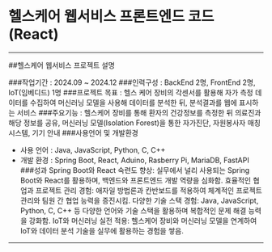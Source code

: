 # 헬스케어 웹서비스 프론트엔드 코드(React)

---

##헬스케어 웹서비스 프로젝트 설명

###작업기간 : 2024.09 ~ 2024.12
###인력구성 : BackEnd 2명, FrontEnd 2명, IoT(임베디드) 1명
###프로젝트 목표 : 헬스 케어 장비의 각센서를 활용해 자가 측정 데이터를 수집하여 머신러닝 모델을 사용해 데이터를 분석한 뒤, 분석결과를 웹에 표시하는 서비스
###주요기능 : 헬스케어 장비를 통해 환자의 건강정보를 측정한 뒤 의료진과 해당 정보를 공유, 머신러닝 모델(Isolation Forest)을 통한 자가진단, 자원봉사자 매칭 시스템, 기기 안내
###사용언어 및 개발환경
- 사용 언어 : Java, JavaScript, Python, C, C++
- 개발 환경 : Spring Boot, React, Aduino, Rasberry Pi, MariaDB, FastAPI
###성과
Spring Boot와 React 숙련도 향상: 실무에서 널리 사용되는 Spring Boot와 React를 활용하며, 백엔드와 프론트엔드 개발 역량을 심화함.
효율적인 협업과 프로젝트 관리 경험: 애자일 방법론과 칸반보드를 적용하여 체계적인 프로젝트 관리와 팀원 간 협업 능력을 증진시킴.
다양한 기술 스택 경험: Java, JavaScript, Python, C, C++ 등 다양한 언어와 기술 스택을 활용하며 복합적인 문제 해결 능력을 강화함.
IoT와 머신러닝 실전 적용: 헬스케어 장비와 머신러닝 모델을 연계하여 IoT와 데이터 분석 기술을 실무에 활용하는 경험을 쌓음.

---
